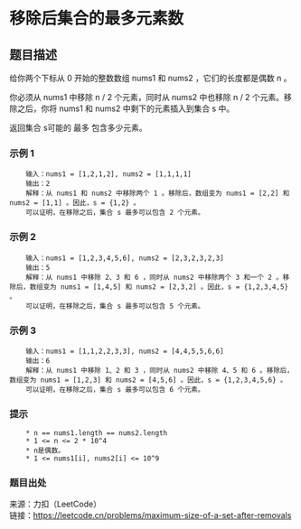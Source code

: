 # 移除后集合的最多元素数

## 题目描述

给你两个下标从 0 开始的整数数组 nums1 和 nums2 ，它们的长度都是偶数 n 。

你必须从 nums1 中移除 n / 2 个元素，同时从 nums2 中也移除 n / 2 个元素。移除之后，你将 nums1 和 nums2 中剩下的元素插入到集合 s 中。

返回集合 s可能的 最多 包含多少元素。

### 示例 1

```text
    输入：nums1 = [1,2,1,2], nums2 = [1,1,1,1]
    输出：2
    解释：从 nums1 和 nums2 中移除两个 1 。移除后，数组变为 nums1 = [2,2] 和 nums2 = [1,1] 。因此，s = {1,2} 。
    可以证明，在移除之后，集合 s 最多可以包含 2 个元素。
```

### 示例 2

```text
    输入：nums1 = [1,2,3,4,5,6], nums2 = [2,3,2,3,2,3]
    输出：5
    解释：从 nums1 中移除 2、3 和 6 ，同时从 nums2 中移除两个 3 和一个 2 。移除后，数组变为 nums1 = [1,4,5] 和 nums2 = [2,3,2] 。因此，s = {1,2,3,4,5} 。
    可以证明，在移除之后，集合 s 最多可以包含 5 个元素。 
```

### 示例 3

```text
    输入：nums1 = [1,1,2,2,3,3], nums2 = [4,4,5,5,6,6]
    输出：6
    解释：从 nums1 中移除 1、2 和 3 ，同时从 nums2 中移除 4、5 和 6 。移除后，数组变为 nums1 = [1,2,3] 和 nums2 = [4,5,6] 。因此，s = {1,2,3,4,5,6} 。
    可以证明，在移除之后，集合 s 最多可以包含 6 个元素。 
```

### 提示

```text
    * n == nums1.length == nums2.length
    * 1 <= n <= 2 * 10^4
    * n是偶数。
    * 1 <= nums1[i], nums2[i] <= 10^9
```

### 题目出处

来源：力扣（LeetCode）  
链接：<https://leetcode.cn/problems/maximum-size-of-a-set-after-removals>
